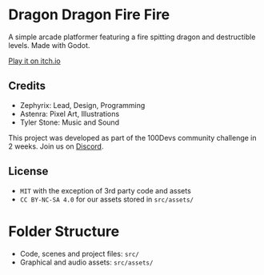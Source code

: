# Dragon Dragon Fire Fire

A simple arcade platformer featuring a fire spitting dragon and destructible levels. Made with Godot.

[Play it on itch.io](https://100devs.itch.io/dragon-dragon-fire-fire)

## Credits
- Zephyrix: Lead, Design, Programming
- Astenra: Pixel Art, Illustrations
- Tyler Stone: Music and Sound

This project was developed as part of the 100Devs community challenge in 2 weeks.
Join us on [Discord](https://discord.gg/UHN4AjMw4d).

## License
- `MIT` with the exception of 3rd party code and assets
- `CC BY-NC-SA 4.0` for our assets stored in `src/assets/`

# Folder Structure
- Code, scenes and project files: `src/`
- Graphical and audio assets: `src/assets/`
